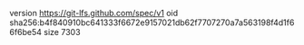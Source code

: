 version https://git-lfs.github.com/spec/v1
oid sha256:b4f840910bc641333f6672e9157021db62f7707270a7a563198f4d1f66f6be54
size 7303
